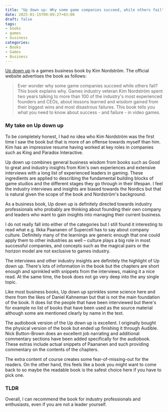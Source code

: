 ```yaml
---
title: "Up down up: Why some game companies succeed, while others fail"
date: 2025-01-15T09:09:27+03:00
draft: false
tags:
- books
- games
- business
categories:
- Books
- Games
- Business
---
```


 [Up down up](https://www.updownupbook.com/) is a games business book by Kim Nordström. The official website advertises the book as follows:

>Ever wonder why some game companies succeed while others fail? This book explains why. Games industry veteran Kim Nordström spent two years talking to more than 100 of the industry's most experienced founders and CEOs, about lessons learned and wisdom gained from their biggest wins and most disastrous failures. This book tells you what you need to know about success - and failure - in video games.

### My take on Up down up

To be completely honest, I had no idea who Kim Nordström was the first time I saw the book but that is more of an offense towards myself than him. Kim has an impressive resume having worked at key roles in companies such as King and Paradox Interactive.

Up down up combines general business wisdom from books such as Good to great and industry insights from Kim's own experiences and extensive interviews with a long list of experienced leaders in gaming. These ingredients are applied to describing the fundamental building blocks of game studios and the different stages they go through in their lifespan. I feel the industry interviews and insights are biased towards the Nordics but that is natural given the scope of the book and Nordström's background.

As a business book, Up down up is definitely directed towards industry professionals who probably are thinking about founding their own company and leaders who want to gain insights into managing their current business.

I do not really fall into either of the categories but I still found it interesting to read what e.g. Ilkka Paananen of Supercell has to say about company culture. Definitely many of the learnings are generic enough that one could apply them to other industries as well – culture plays a big role in most successful companies, and concepts such as the magical pairs or the horizon model are not exclusive to games industry.

The interviews and other industry insights are definitely the highlight of Up down up. There's lots of information in the book but the chapters are short enough and sprinkled with snippets from the interviews, making it a nice read. At the same time, the book does not go very deep into the any single topic.

Like most business books, Up down up sprinkles some science here and there from the likes of Daniel Kahneman but that is not the main foundation of the book. It does list the people that have been interviewed but there's for example no list of books that have been used as the source material although some are mentioned clearly by name in the text.

The audiobook version of the Up down up is excellent. I originally bought the physical version of the book but ended up finishing it through Audible. Nick Button-Brown does an excellent job narrating and additional commentary sections have been added specifically for the audiobook. These extras include actual snippets of Paananen and such providing commentary on the contents of the chapters. 

The extra content of course creates some fear-of-missing-out for the readers. On the other hand, this feels like a book you might want to come back to so maybe the readable book is the safest choice here if you have to pick one.

### TLDR

Overall, I can recommend the book for industry professionals and enthusiasts, even if you are not a leader yourself.